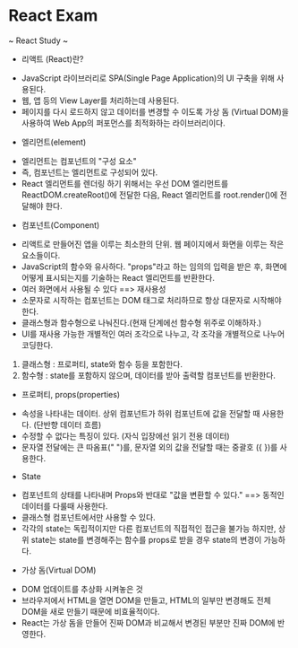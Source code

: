 # React Exam

~ React Study ~

* 리액트 (React)란?

- JavaScript 라이브러리로 SPA(Single Page Application)의 UI 구축을 위해 사용된다.
- 웹, 앱 등의 View Layer를 처리하는데 사용된다. 
- 페이지를 다시 로드하지 않고 데이터를 변경할 수 이도록 가상 돔 (Virtual DOM)을 사용하여 Web App의 퍼포먼스를 최적화하는 라이브러리이다.

* 엘리먼트(element)

- 엘리먼트는 컴포넌트의 "구성 요소"
- 즉, 컴포넌트는 엘리먼트로 구성되어 있다.
- React 엘리먼트를 렌더링 하기 위해서는 우선 DOM 엘리먼트를 ReactDOM.createRoot()에 전달한 다음, React 엘리먼트를 root.render()에 전달해야 한다.


* 컴포넌트(Component)

- 리액트로 만들어진 앱을 이루는 최소한의 단위. 웹 페이지에서 화면을 이루는 작은 요소들이다.
- JavaScript의 함수와 유사하다. "props"라고 하는 임의의 입력을 받은 후, 화면에 어떻게 표시되는지를 기술하는 React 엘리먼트를 반환한다.
- 여러 화면에서 사용될 수 있다 ==> 재사용성
- 소문자로 시작하는 컴포넌트는 DOM 태그로 처리하므로 항상 대문자로 시작해야 한다.
- 클래스형과 함수형으로 나눠진다.(현재 단계에선 함수형 위주로 이해하자.)
- UI를 재사용 가능한 개별적인 여러 조각으로 나누고, 각 조각을 개별적으로 나누어 코딩한다.


1) 클래스형 : 프로퍼티, state와 함수 등을 포함한다.
2) 함수형 :  state를 포함하지 않으며, 데이터를 받아 출력할 컴포넌트를 반환한다.

* 프로퍼티, props(properties) 

- 속성을 나타내는 데이터. 상위 컴포넌트가 하위 컴포넌트에 값을 전달할 때 사용한다. (단반향 데이터 흐름)
- 수정할 수 없다는 특징이 있다. (자식 입장에선 읽기 전용 데이터)
- 문자열 전달에는 큰 따옴표(" ")를, 문자열 외의 값을 전달할 때는 중괄호 ({ })를 사용한다.


* State 

- 컴포넌트의 상태를 나타내며 Props와 반대로 "값을 변환할 수 있다." ==> 동적인 데이터를 다룰때 사용한다.
- 클래스형 컴포넌트에서만 사용할 수 있다.
- 각각의 state는 독립적이지만 다른 컴포넌트의 직접적인 접근을 불가능 하지만,
  상위 state는 state를 변경해주는 함수를 props로 받을 경우 state의 변경이 가능하다.

* 가상 돔(Virtual DOM)

- DOM 업데이트를 추상화 시켜놓은 것 
- 브라우저에서 HTML을 열면 DOM을 만들고, HTML의 일부만 변경해도 전체 DOM을 새로 만들기 때문에 비효율적이다.
- React는 가상 돔을 만들어 진짜 DOM과 비교해서 변경된 부분만 진짜 DOM에 반영한다.
